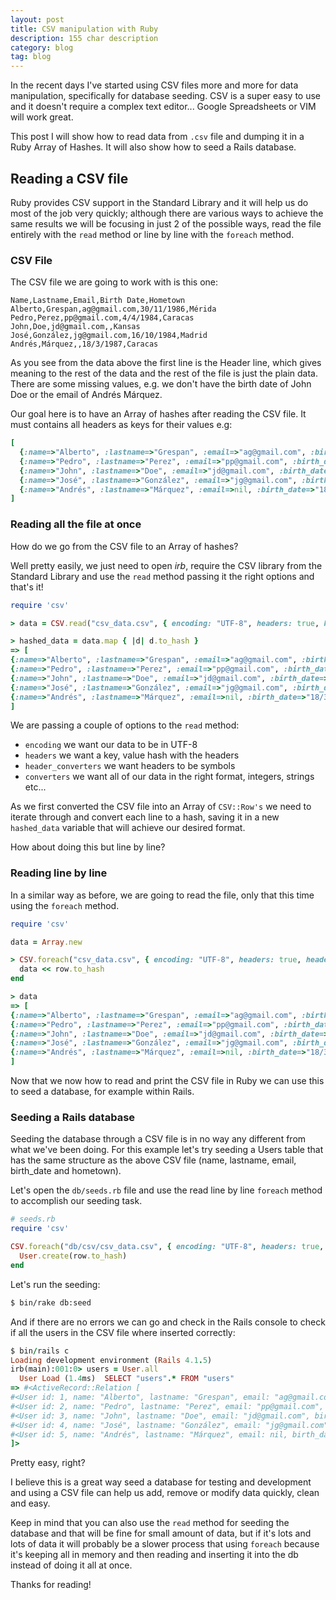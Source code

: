 ```yaml
---
layout: post
title: CSV manipulation with Ruby
description: 155 char description
category: blog
tag: blog
---
```


In the recent days I've started using CSV files more and more for data
manipulation, specifically for database seeding. CSV is a super easy to use and
it doesn't require a complex text editor... Google Spreadsheets or VIM will work
great.

This post I will show how to read data from `.csv` file and dumping it in a Ruby
Array of Hashes. It will also show how to seed a Rails database.

## Reading a CSV file

Ruby provides CSV support in the Standard Library and it will help us do most of
the job very quickly; although there are various ways to achieve the same
results we will be focusing in just 2 of the possible ways, read the file
entirely with the `read` method or line by line with the `foreach` method.

### CSV File

The CSV file we are going to work with is this one:

```text
Name,Lastname,Email,Birth Date,Hometown
Alberto,Grespan,ag@gmail.com,30/11/1986,Mérida
Pedro,Perez,pp@gmail.com,4/4/1984,Caracas
John,Doe,jd@gmail.com,,Kansas
José,González,jg@gmail.com,16/10/1984,Madrid
Andrés,Márquez,,18/3/1987,Caracas
```

As you see from the data above the first line is the Header line, which gives
meaning to the rest of the data and the rest of the file is just the plain data.
There are some missing values, e.g. we don't have the birth date of John Doe or
the email of Andrés Márquez.

Our goal here is to have an Array of hashes after reading the CSV file. It must
contains all headers as keys for their values e.g:

```ruby
[
  {:name=>"Alberto", :lastname=>"Grespan", :email=>"ag@gmail.com", :birth_date=>"30/11/1986", :hometown=>"Mérida"},
  {:name=>"Pedro", :lastname=>"Perez", :email=>"pp@gmail.com", :birth_date=>"4/4/1984", :hometown=>"Caracas"},
  {:name=>"John", :lastname=>"Doe", :email=>"jd@gmail.com", :birth_date=>nil, :hometown=>"Kansas"},
  {:name=>"José", :lastname=>"González", :email=>"jg@gmail.com", :birth_date=>"16/10/1984", :hometown=>"Madrid"},
  {:name=>"Andrés", :lastname=>"Márquez", :email=>nil, :birth_date=>"18/3/1987", :hometown=>"Caracas"}
]
 ```

### Reading all the file at once

How do we go from the CSV file to an Array of hashes?

Well pretty easily, we just need to open *irb*, require the CSV library from the
Standard Library and use the `read` method passing it the right options and
that's it!

```ruby
require 'csv'

> data = CSV.read("csv_data.csv", { encoding: "UTF-8", headers: true, header_converters: :symbol, converters: :all})

> hashed_data = data.map { |d| d.to_hash }
=> [
{:name=>"Alberto", :lastname=>"Grespan", :email=>"ag@gmail.com", :birth_date=>"30/11/1986", :hometown=>"Mérida"},
{:name=>"Pedro", :lastname=>"Perez", :email=>"pp@gmail.com", :birth_date=>"4/4/1984", :hometown=>"Caracas"},
{:name=>"John", :lastname=>"Doe", :email=>"jd@gmail.com", :birth_date=>nil, :hometown=>"Kansas"},
{:name=>"José", :lastname=>"González", :email=>"jg@gmail.com", :birth_date=>"16/10/1984", :hometown=>"Madrid"},
{:name=>"Andrés", :lastname=>"Márquez", :email=>nil, :birth_date=>"18/3/1987", :hometown=>"Caracas"}
]
```

We are passing a couple of options to the `read` method:

- `encoding` we want our data to be in UTF-8
- `headers` we want a key, value hash with the headers
- `header_converters` we want headers to be symbols
- `converters` we want all of our data in the right format, integers, strings
  etc...

As we first converted the CSV file into an Array of `CSV::Row's` we need to
iterate through and convert each line to a hash, saving it in a new
`hashed_data` variable that will achieve our desired format.

How about doing this but line by line?

### Reading line by line

In a similar way as before, we are going to read the file, only that this time
using the `foreach` method.

```ruby
require 'csv'

data = Array.new

> CSV.foreach("csv_data.csv", { encoding: "UTF-8", headers: true, header_converters: :symbol, converters: :all}) do |row|
  data << row.to_hash
end

> data
=> [
{:name=>"Alberto", :lastname=>"Grespan", :email=>"ag@gmail.com", :birth_date=>"30/11/1986", :hometown=>"Mérida"},
{:name=>"Pedro", :lastname=>"Perez", :email=>"pp@gmail.com", :birth_date=>"4/4/1984", :hometown=>"Caracas"},
{:name=>"John", :lastname=>"Doe", :email=>"jd@gmail.com", :birth_date=>nil, :hometown=>"Kansas"},
{:name=>"José", :lastname=>"González", :email=>"jg@gmail.com", :birth_date=>"16/10/1984", :hometown=>"Madrid"},
{:name=>"Andrés", :lastname=>"Márquez", :email=>nil, :birth_date=>"18/3/1987", :hometown=>"Caracas"}
]
```

Now that we now how to read and print the CSV file in Ruby we can use this to
seed a database, for example within Rails.

### Seeding a Rails database

Seeding the database through a CSV file is in no way any different from what
we've been doing. For this example let's try seeding a Users table that has the
same structure as the above CSV file (name, lastname, email, birth_date and
hometown).

Let's open the `db/seeds.rb` file and use the read line by line `foreach` method
to accomplish our seeding task.

```ruby
# seeds.rb
require 'csv'

CSV.foreach("db/csv/csv_data.csv", { encoding: "UTF-8", headers: true, header_converters: :symbol, converters: :all}) do |row|
  User.create(row.to_hash)
end
```

Let's run the seeding:

```bash
$ bin/rake db:seed
```

And if there are no errors we can go and check in the Rails console to check if
all the users in the CSV file where inserted correctly:

```ruby
$ bin/rails c
Loading development environment (Rails 4.1.5)
irb(main):001:0> users = User.all
  User Load (1.4ms)  SELECT "users".* FROM "users"
=> #<ActiveRecord::Relation [
#<User id: 1, name: "Alberto", lastname: "Grespan", email: "ag@gmail.com", birth_date: "1986-11-30", hometown: "Mérida", created_at: "2014-10-27 00:54:44", updated_at: "2014-10-27 00:54:44">,
#<User id: 2, name: "Pedro", lastname: "Perez", email: "pp@gmail.com", birth_date: "1984-04-04", hometown: "Caracas", created_at: "2014-10-27 00:54:44", updated_at: "2014-10-27 00:54:44">,
#<User id: 3, name: "John", lastname: "Doe", email: "jd@gmail.com", birth_date: nil, hometown: "Kansas", created_at: "2014-10-27 00:54:44", updated_at: "2014-10-27 00:54:44">,
#<User id: 4, name: "José", lastname: "González", email: "jg@gmail.com", birth_date: "1984-10-16", hometown: "Madrid", created_at: "2014-10-27 00:54:44", updated_at: "2014-10-27 00:54:44">,
#<User id: 5, name: "Andrés", lastname: "Márquez", email: nil, birth_date: "1987-03-18", hometown: "Caracas", created_at: "2014-10-27 00:54:44", updated_at: "2014-10-27 00:54:44">
]>
```

Pretty easy, right?

I believe this is a great way seed a database for testing and development and
using a CSV file can help us add, remove or modify data quickly, clean and easy.

Keep in mind that you can also use the `read` method for seeding the database
and that will be fine for small amount of data, but if it's lots and lots of
data it will probably be a slower process that using `foreach` because it's
keeping all in memory and then reading and inserting it into the db instead of
doing it all at once.

Thanks for reading!
